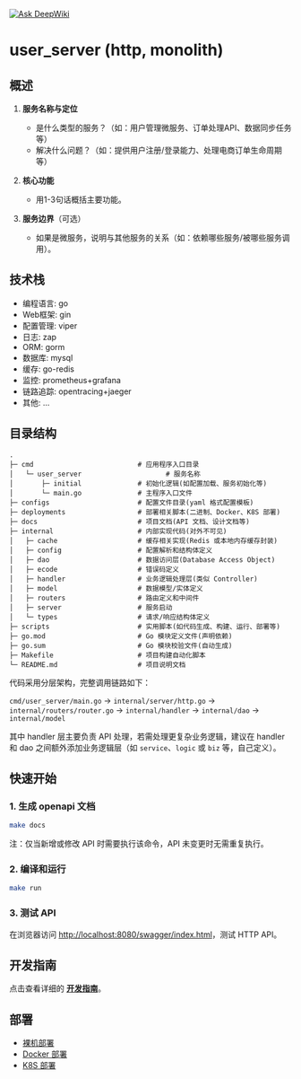 [![Ask DeepWiki](https://deepwiki.com/badge.svg)](https://deepwiki.com/Eric-Guo/sponge-user_server-web-http)
# user_server (http, monolith)

## 概述

1. **服务名称与定位**  
   - 是什么类型的服务？（如：用户管理微服务、订单处理API、数据同步任务等）
   - 解决什么问题？（如：提供用户注册/登录能力、处理电商订单生命周期等）

2. **核心功能**  
   - 用1-3句话概括主要功能。

3. **服务边界**（可选）  
   - 如果是微服务，说明与其他服务的关系（如：依赖哪些服务/被哪些服务调用）。

## 技术栈

- 编程语言: go
- Web框架: gin
- 配置管理: viper
- 日志: zap
- ORM: gorm
- 数据库: mysql
- 缓存: go-redis
- 监控: prometheus+grafana
- 链路追踪: opentracing+jaeger
- 其他: ...

## 目录结构

```text
.
├─ cmd                          # 应用程序入口目录
│   └─ user_server                     # 服务名称
│       ├─ initial              # 初始化逻辑(如配置加载、服务初始化等)
│       └─ main.go              # 主程序入口文件
├─ configs                      # 配置文件目录(yaml 格式配置模板)
├─ deployments                  # 部署相关脚本(二进制、Docker、K8S 部署)
├─ docs                         # 项目文档(API 文档、设计文档等)
├─ internal                     # 内部实现代码(对外不可见)
│   ├─ cache                    # 缓存相关实现(Redis 或本地内存缓存封装)
│   ├─ config                   # 配置解析和结构体定义
│   ├─ dao                      # 数据访问层(Database Access Object)
│   ├─ ecode                    # 错误码定义
│   ├─ handler                  # 业务逻辑处理层(类似 Controller)
│   ├─ model                    # 数据模型/实体定义
│   ├─ routers                  # 路由定义和中间件
│   ├─ server                   # 服务启动
│   └─ types                    # 请求/响应结构体定义
├─ scripts                      # 实用脚本(如代码生成、构建、运行、部署等)
├─ go.mod                       # Go 模块定义文件(声明依赖)
├─ go.sum                       # Go 模块校验文件(自动生成)
├─ Makefile                     # 项目构建自动化脚本
└─ README.md                    # 项目说明文档
```

代码采用分层架构，完整调用链路如下：

`cmd/user_server/main.go` → `internal/server/http.go` → `internal/routers/router.go` → `internal/handler` → `internal/dao` → `internal/model`

其中 handler 层主要负责 API 处理，若需处理更复杂业务逻辑，建议在 handler 和 dao 之间额外添加业务逻辑层（如 `service`、`logic` 或 `biz` 等，自己定义）。

## 快速开始

### 1. 生成 openapi 文档

```bash
make docs
```

注：仅当新增或修改 API 时需要执行该命令，API 未变更时无需重复执行。

### 2. 编译和运行

```bash
make run
```

### 3. 测试 API

在浏览器访问 [http://localhost:8080/swagger/index.html](http://localhost:8080/swagger/index.html)，测试 HTTP API。

## 开发指南

点击查看详细的 [**开发指南**](https://go-sponge.com/zh/guide/web/based-on-sql.html)。

## 部署

- [裸机部署](https://go-sponge.com/zh/deployment/binary.html)
- [Docker 部署](https://go-sponge.com/zh/deployment/docker.html)
- [K8S 部署](https://go-sponge.com/zh/deployment/kubernetes.html)

